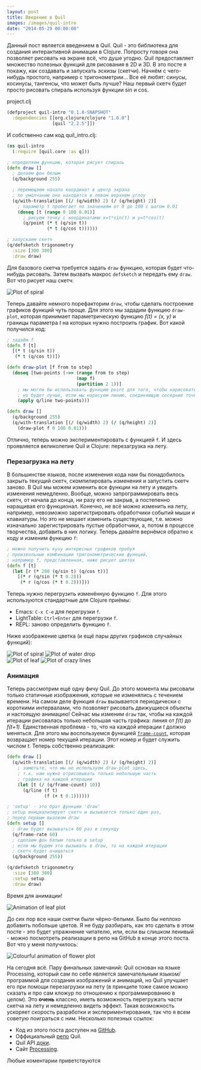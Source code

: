 ```yaml
---
layout: post
title: Введение в Quil
images: /images/quil-intro
date: "2014-05-29 00:00:00"
---
```


Данный пост является введением в Quil. Quil - это библиотека для создания интерактивной анимации в Clojure. Попросту говоря она позволяет рисовать на экране всё, что душе угодно. Quil предоставляет множество полезных функций для рисования в 2D и 3D. В это посте я покажу, как создавать и запускать эскизы (скетчи). Начнём с чего-нибудь простого, например с тригонометрии... Все её любят: синусы, косинусы, тангенсы, что может быть лучше? Наш первый скетч будет просто рисовать спираль используя функции sin и cos.

project.clj

```clojure
(defproject quil-intro "0.1.0-SNAPSHOT"
  :dependencies [[org.clojure/clojure "1.6.0"]
                 [quil "2.2.5"]])
```

И собственно сам код quil_intro.clj:

```clojure
(ns quil-intro
  (:require [quil.core :as q]))

; определяем функцию, которая рисует спираль
(defn draw []
  ; делаем фон белым
  (q/background 255)

  ; перемещаем начало координат в центр экрана
  ; по умолчанию оно находится в левом верхнем углоу
  (q/with-translation [(/ (q/width) 2) (/ (q/height) 2)]
    ; параметр t пробегает по значениям от 0 до 100 с шагом 0.01
    (doseq [t (range 0 100 0.01)]
      ; рисуем точку с координатами x=t*sin(t) и y=t*cos(t)
      (q/point (* t (q/sin t))
               (* t (q/cos t))))))

; запускаем скетч
(q/defsketch trigonometry
  :size [300 300]
  :draw draw)
```

Для базового скетча требуется задать `draw` функцию, которая будет что-нибудь рисовать. Затем вызвать макрос `defsketch` и передать ему `draw`. Вот что рисует наш скетч:

![Plot of spiral]({{page.images}}/spiral.png)

Теперь давайте немного порефакторим `draw`, чтобы сделать построение графиков функций чуть проще. Для этого мы зададим функцию `draw-plot`, которая принимает параметрическую функцию *f(t) = (x, y)* и границы параметра *t* на которых нужно построить график. Вот какой получился код:

```clojure
; задаём f
(defn f [t]
  [(* t (q/sin t))
   (* t (q/cos t))])

(defn draw-plot [f from to step]
  (doseq [two-points (->> (range from to step)
                          (map f)
                          (partition 2 1))]
    ; мы могли бы использовать функцию point для того, чтобы нарисовать точку
    ; но будет лучше, если мы нарисуем линию, соединяющую соседние точки графика
    (apply q/line two-points)))

(defn draw []
  (q/background 255)
  (q/with-translation [(/ (q/width) 2) (/ (q/height) 2)]
    (draw-plot f 0 100 0.01)))
```

Отлично, теперь можно экспериментировать с функцией `f`. И здесь проявляется великолепие Quil и Clojure: перезагрузка на лету.

### Перезагрузка на лету
В большинстве языков, после изменения кода нам бы понадобилось закрыть текущий скетч, скомпилировать изменения и запустить скетч заново. В Quil мы можем изменить все функции на лету и увидеть изменения немедленно. Вообще, можно запрограммировать весь скетч, от начала до конца, ни разу его не закрыв, а постепенно наращивая его функционал. Конечно, не всё можно изменить на лету, например, невозможно зарегистрировать обработчики событий мыши и клавиатуры. Но это не мешает изменить существующие, т.е. можно изначально зарегистрировать пустые обработчики, а, потом в процессе творчества, добавить в них логику. Теперь давайте вернёмся обратно к коду и изменим функцию `f`:

```clojure
; можно получить кучу интересных графиков пробуя
; произвольные комбинации тригонометрических функций,
; например f, представленная, ниже рисует цветок
(defn f [t]
  (let [r (* 200 (q/sin t) (q/cos t))]
    [(* r (q/sin (* t 0.2)))
     (* r (q/cos (* t 0.2)))]))
```

Теперь нужно перегрузить изменённую функцию `f`. Для этого используются стандартные для Clojure приёмы:

* Emacs: `C-x C-e` для перегрузки `f`.
* LightTable: `Ctrl+Enter` для перегрузки `f`.
* REPL: заново определить функцию `f`.

Ниже изображение цветка (и ещё пары других графиков случайных функций):

![Plot of spiral]({{page.images}}/flower.png)
![Plot of water drop]({{page.images}}/water-drop.png)  
![Plot of leaf]({{page.images}}/leaf.png)
![Plot of crazy lines]({{page.images}}/crazy-lines.png)


### Анимация

Теперь рассмотрим ещё одну фичу Quil. До этого момента мы рисовали только статичные изображения, которые не изменялись с течением времени. На самом деле функция `draw` вызывается периодически с короткими интервалами, что позволяет рисовать движущиеся объекты и настоящую анимацию! Сейчас мы изменим `draw` так, чтобы на каждой итерации рисовалась только небольшая часть графика: линия от *f(t)* до *f(t+1)*. Единственная проблема - то, что на каждой итерации *t* должно меняться. Для этого мы воспользуемся функцией [`frame-count`](http://quil.info/api/environment#frame-count), которая возвращает номер текущей итерации. Этот номер и будет служить числом *t*. Теперь cобственно реализация:

```clojure
(defn draw []
  (q/with-translation [(/ (q/width) 2) (/ (q/height) 2)]
    ; заметьте, что мы не используем draw-plot здесь,
    ; т.к. нам нужно отрисовывать только небольшую часть
    ; графика на каждой итерации
    (let [t (/ (q/frame-count) 10)]
      (q/line (f t)
              (f (+ t 0.1))))))

; 'setup' - это брат функции 'draw'
; setup инициализирует скетч и вызывается только один раз,
; перед первым вызовом draw
(defn setup []
  ; draw будет вызываться 60 раз в секунду
  (q/frame-rate 60)
  ; сделаем фон белым только в setup
  ; если мы будем это вызывать в draw, то на каждой итерации
  ; скетч будет очищаться
  (q/background 255))

(q/defsketch trigonometry
  :size [300 300]
  :setup setup
  :draw draw)
```
Время для анимации!

![Animation of leaf plot]({{page.images}}/animation.gif)

До сих пор все наши скетчи были чёрно-белыми. Было бы неплохо добавить побольше цветов. Я не буду разбирать, как это сделать в этом посте - это будет упражнение читателю, или, если вы слишком ленивый - можно посмотреть реализации в репо на GitHub в конце этого поста. Вот что у меня получилось:

![Colourful animation of flower plot]({{page.images}}/animation-color.gif)

На сегодня всё. Пару финальных замечаний: Quil основан на языке Processing, который сам по себе является замечательным языком/программой для создания изображений и анимаций, но Quil улучшает его при помощи перезагрузки на лету (в принципе тоже самое можно сказать и про сам кложур по отношению к программированию в целом). Это **очень** классно, иметь возможность перегружать части скетча на лету и немедленно видеть эффект. Такая возможность ускоряет скорость разработки и экспериментирования, так что я всем советую поиграться с ним. Несколько полезных ссылок:

  * Код из этого поста доступен на [GitHub](https://github.com/nbeloglazov/blog-projects/tree/master/quil-intro).
  * Оффициальный [репо](https://github.com/quil/quil) Quil.
  * Quil API [доки](http://quil.info).
  * Сайт [Processing](http://processing.org).

Любые коментарии приветствуются

